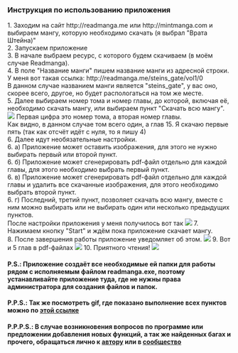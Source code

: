 <h3>Инструкция по использованию приложения</h3>
1. Заходим на сайт http://readmanga.me или http://mintmanga.com и выбираем мангу, которую необходимо скачать (я выбрал "Врата Штейна)"<br>
2. Запускаем приложение<br>
3. В начале выбраем ресурс, с которого будем скачиваем (в моём случае Readmanga).<br>
4. В поле "Название манги" пишем название манги из адресной строки.<br>
У меня вот такая ссылка: http://readmanga.me/steins_gate/vol1/0 <br>
В данном случае названием манги является "steins_gate", у вас оно, скорее всего, другое, но будет распологаться на том же месте.<br>
5. Далее выбираем номер тома и номер главы, до которой, включая её, необходимо скачать мангу, или выбираем пункт "Скачать всю мангу".<br>
<img src="https://pp.userapi.com/c637227/v637227119/63a3e/dfpoD_JyxOQ.jpg">
Первая цифра это номер тома, а вторая номер главы.<br>
Как видно, в данном случае том всего один, а глав 15. Я скачаю первые пять (так как отсчёт идёт с нуля, то я пишу 4)<br>
6. Далее идут необязательные настройки.<br>
6. а) Приложение может оставить изображения, для этого не нужно выбирать первый или второй пункт.<br>
6. б) Приложение может сгенерировать pdf-файл отдельно для каждой главы, для этого необходимо выбрать первый пункт.<br>
6. в) Приложение может сгенерировать pdf-файл отдельно для каждой главы и удалить все скачанные изображения, для этого необходимо выбрать второй пункт.<br>
6. г) Последний, третий пункт, позволяет скачать всю мангу, вместе с ним можно выбирать или не выбирать один или несколько предыдущих пунктов.<br>
После настройки приложения у меня получилось вот так <img src="https://pp.userapi.com/c637227/v637227919/65981/69ETsR8ApVg.jpg">
7. Нажимаем кнопку "Start" и ждём пока приложение скачает мангу.<br>
8. После завершения работы приложение уведомляет об этом.
<img src="https://pp.userapi.com/c637227/v637227919/65988/SCkusJcUU_k.jpg">
9. Вот и 5 глав в pdf-файлах
<img src="https://pp.userapi.com/c637227/v637227919/6599c/_PGC5pAUGgw.jpg">
10. Приятного чтения!
<img src="https://pp.userapi.com/c637227/v637227919/659a4/9sRFALz3WkA.jpg">
<h4>P.S.: Приложение создаёт все необходимые ей папки для работы рядом с исполняемым файлом readmanga.exe, поэтому устанавливайте приложение туда, где не нужны права администратора для создания файлов и папок.</h4>
<h4>P.P.S.: Так же посмотреть gif, где показано выполнение всех пунктов можно по <a href="http://i.imgur.com/guzAKCu.gif">этой ссылке</a></h4>
<h4>P.P.P.S.: В случае возникновения вопросов по программе или предложении добавления новых функций, а так же найденных багах и прочего, обращаться лично к <a href="https://vk.com/id40767217">автору</a> или в <a href="https://vk.com/sovetromantica">сообщество</a></h4>